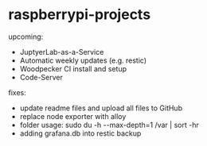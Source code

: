 # raspberrypi-projects

upcoming:
- JuptyerLab-as-a-Service
- Automatic weekly updates (e.g. restic)
- Woodpecker CI install and setup
- Code-Server

fixes:
- update readme files and upload all files to GitHub
- replace node exporter with alloy
- folder usage: sudo du -h --max-depth=1 /var | sort -hr
- adding grafana.db into restic backup
